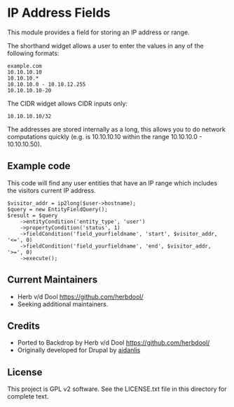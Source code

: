 # IP Address Fields

This module provides a field for storing an IP address or range.

The shorthand widget allows a user to enter the values in any of the following formats:

```
example.com
10.10.10.10
10.10.10.*
10.10.10.0 - 10.10.12.255
10.10.10.10-20
```

The CIDR widget allows CIDR inputs only:

```
10.10.10.10/32
```

The addresses are stored internally as a long, this allows you to do network computations quickly (e.g. is 10.10.10.10 within the range 10.10.10.0 - 10.10.10.50).

## Example code

This code will find any user entities that have an IP range which includes the visitors current IP address.

```
$visitor_addr = ip2long($user->hostname);
$query = new EntityFieldQuery();
$result = $query
    ->entityCondition('entity_type', 'user')
    ->propertyCondition('status', 1)
    ->fieldCondition('field_yourfieldname', 'start', $visitor_addr, '<=', 0)
    ->fieldCondition('field_yourfieldname', 'end', $visitor_addr, '>=', 0)
    ->execute();
```

## Current Maintainers

- Herb v/d Dool <https://github.com/herbdool/>
- Seeking additional maintainers.

## Credits

- Ported to Backdrop by Herb v/d Dool <https://github.com/herbdool/>
- Originally developed for Drupal by [aidanlis](https://www.drupal.org/u/aidanlis)


## License

This project is GPL v2 software. See the LICENSE.txt file in this directory for
complete text.
